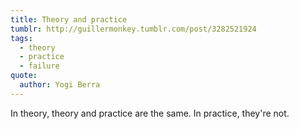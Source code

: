 ```yaml
---
title: Theory and practice
tumblr: http://guillermonkey.tumblr.com/post/3282521924
tags:
  - theory
  - practice
  - failure
quote:
  author: Yogi Berra
---
```


In theory, theory and practice are the same. In practice, they're not.
